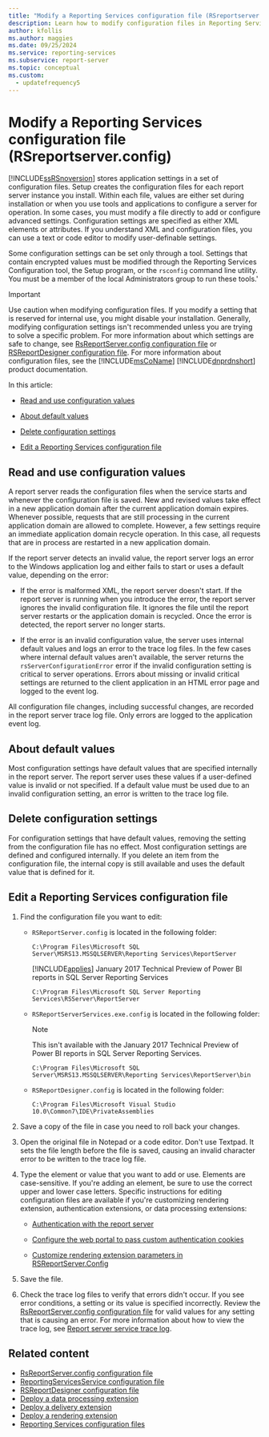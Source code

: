 ```yaml
---
title: "Modify a Reporting Services configuration file (RSreportserver.config)"
description: Learn how to modify configuration files in Reporting Services to add or configure advanced settings. Some settings are for internal use. Proceed with caution.
author: kfollis
ms.author: maggies
ms.date: 09/25/2024
ms.service: reporting-services
ms.subservice: report-server
ms.topic: conceptual
ms.custom:
  - updatefrequency5
---
```

# Modify a Reporting Services configuration file (RSreportserver.config)
  [!INCLUDE[ssRSnoversion](../../includes/ssrsnoversion-md.md)] stores application settings in a set of configuration files. Setup creates the configuration files for each report server instance you install. Within each file, values are either set during installation or when you use tools and applications to configure a server for operation. In some cases, you must modify a file directly to add or configure advanced settings. Configuration settings are specified as either XML elements or attributes. If you understand XML and configuration files, you can use a text or code editor to modify user-definable settings.  
  
 Some configuration settings can be set only through a tool. Settings that contain encrypted values must be modified through the Reporting Services Configuration tool, the Setup program, or the `rsconfig` command line utility. You must be a member of the local Administrators group to run these tools.'  
  
> [!IMPORTANT]
>  Use caution when modifying configuration files. If you modify a setting that is reserved for internal use, you might disable your installation. Generally, modifying configuration settings isn't recommended unless you are trying to solve a specific problem. For more information about which settings are safe to change, see [RsReportServer.config configuration file](../../reporting-services/report-server/rsreportserver-config-configuration-file.md) or [RSReportDesigner configuration file](../../reporting-services/report-server/rsreportdesigner-configuration-file.md). For more information about configuration files, see the [!INCLUDE[msCoName](../../includes/msconame-md.md)] [!INCLUDE[dnprdnshort](../../includes/dnprdnshort-md.md)] product documentation.  
  
 In this article:  
  
-   [Read and use configuration values](#bkmk_read_values)  
  
-   [About default values](#bkmk_default_values)  
  
-   [Delete configuration settings](#bkmk_delete_config_settings)  
  
-   [Edit a Reporting Services configuration file](#bkmk_edit_configuration_file)  
  
##  <a name="bkmk_read_values"></a> Read and use configuration values  
 A report server reads the configuration files when the service starts and whenever the configuration file is saved. New and revised values take effect in a new application domain after the current application domain expires. Whenever possible, requests that are still processing in the current application domain are allowed to complete. However, a few settings require an immediate application domain recycle operation. In this case, all requests that are in process are restarted in a new application domain.  
  
 If the report server detects an invalid value, the report server logs an error to the Windows application log and either fails to start or uses a default value, depending on the error:  
  
-   If the error is malformed XML, the report server doesn't start. If the report server is running when you introduce the error, the report server ignores the invalid configuration file. It ignores the file until the report server restarts or the application domain is recycled. Once the error is detected, the report server no longer starts.  
  
-   If the error is an invalid configuration value, the server uses internal default values and logs an error to the trace log files. In the few cases where internal default values aren't available, the server returns the `rsServerConfigurationError` error if the invalid configuration setting is critical to server operations. Errors about missing or invalid critical settings are returned to the client application in an HTML error page and logged to the event log.  
  
 All configuration file changes, including successful changes, are recorded in the report server trace log file. Only errors are logged to the application event log.  
  
##  <a name="bkmk_default_values"></a> About default values  
 Most configuration settings have default values that are specified internally in the report server. The report server uses these values if a user-defined value is invalid or not specified. If a default value must be used due to an invalid configuration setting, an error is written to the trace log file.  
  
##  <a name="bkmk_delete_config_settings"></a> Delete configuration settings  
 For configuration settings that have default values, removing the setting from the configuration file has no effect. Most configuration settings are defined and configured internally. If you delete an item from the configuration file, the internal copy is still available and uses the default value that is defined for it.  
  
##  <a name="bkmk_edit_configuration_file"></a> Edit a Reporting Services configuration file  
  
1.  Find the configuration file you want to edit:  
  
    -   `RSReportServer.config` is located in the following folder:  
  
        ```  
        C:\Program Files\Microsoft SQL Server\MSRS13.MSSQLSERVER\Reporting Services\ReportServer  
        ```  
        
        [!INCLUDE[applies](../../includes/applies-md.md)] January 2017 Technical Preview of Power BI reports in SQL Server Reporting Services
        
        ```  
        C:\Program Files\Microsoft SQL Server Reporting Services\RSServer\ReportServer
        ```
  
    -   `RSReportServerServices.exe.config` is located in the following folder:  
    
        > [!NOTE] 
        > This isn't available with the January 2017 Technical Preview of Power BI reports in SQL Server Reporting Services.
  
        ```  
        C:\Program Files\Microsoft SQL Server\MSRS13.MSSQLSERVER\Reporting Services\ReportServer\bin  
        ```  
  
    -   `RSReportDesigner.config` is located in the following folder:  
  
        ```  
        C:\Program Files\Microsoft Visual Studio 10.0\Common7\IDE\PrivateAssemblies  
        ```  
  
1.  Save a copy of the file in case you need to roll back your changes.  
  
1.  Open the original file in Notepad or a code editor. Don't use Textpad. It sets the file length before the file is saved, causing an invalid character error to be written to the trace log file.  
  
1.  Type the element or value that you want to add or use. Elements are case-sensitive. If you're adding an element, be sure to use the correct upper and lower case letters. Specific instructions for editing configuration files are available if you're customizing rendering extension, authentication extensions, or data processing extensions:  
  
    -   [Authentication with the report server](../../reporting-services/security/authentication-with-the-report-server.md)  
  
    -   [Configure the web portal to pass custom authentication cookies](../../reporting-services/security/configure-the-web-portal-to-pass-custom-authentication-cookies.md)
  
    -   [Customize rendering extension parameters in RSReportServer.Config](../../reporting-services/customize-rendering-extension-parameters-in-rsreportserver-config.md)  
  
1.  Save the file.  
  
1.  Check the trace log files to verify that errors didn't occur. If you see error conditions, a setting or its value is specified incorrectly. Review the [RsReportServer.config configuration file](../../reporting-services/report-server/rsreportserver-config-configuration-file.md) for valid values for any setting that is causing an error. For more information about how to view the trace log, see [Report server service trace log](../../reporting-services/report-server/report-server-service-trace-log.md).  
  
## Related content

- [RsReportServer.config configuration file](../../reporting-services/report-server/rsreportserver-config-configuration-file.md)
- [ReportingServicesService configuration file](../../reporting-services/report-server/reportingservicesservice-configuration-file.md)
- [RSReportDesigner configuration file](../../reporting-services/report-server/rsreportdesigner-configuration-file.md)
- [Deploy a data processing extension](../../reporting-services/extensions/data-processing/deploying-a-data-processing-extension.md)
- [Deploy a delivery extension](../../reporting-services/extensions/delivery-extension/deploying-a-delivery-extension.md)
- [Deploy a rendering extension](../../reporting-services/extensions/rendering-extension/deploying-a-rendering-extension.md)
- [Reporting Services configuration files](../../reporting-services/report-server/reporting-services-configuration-files.md)
